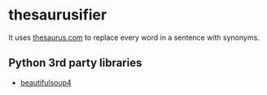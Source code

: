 # thesaurusifier
It uses [thesaurus.com](https://www.thesaurus.com/) to replace every word in a sentence with synonyms.

## Python 3rd party libraries
* [beautifulsoup4](https://pypi.org/project/beautifulsoup4/)